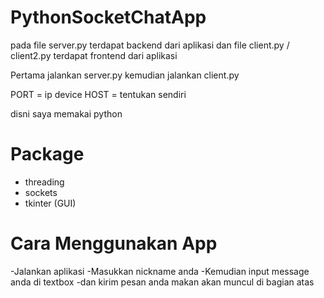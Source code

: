 # PythonSocketChatApp

pada file server.py terdapat backend dari aplikasi dan file client.py / client2.py terdapat frontend dari aplikasi

Pertama jalankan server.py
kemudian jalankan client.py

PORT = ip device
HOST = tentukan sendiri

disni saya memakai python

# Package

- threading
- sockets
- tkinter (GUI)

# Cara Menggunakan App

-Jalankan aplikasi
-Masukkan nickname anda
-Kemudian input message anda di textbox
-dan kirim pesan anda makan akan muncul di bagian atas
